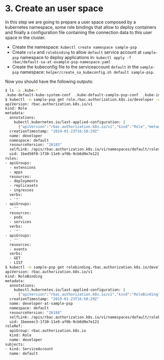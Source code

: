 # 3. Create an user space

In this step we are going to prepare a user space composed by a kubernetes namespace, some role bindings that allow to deploy containers and finally a configuration file containing the connection data to this user space in the cluster.

- Create the namespace: `kubectl create namespace sample-psp`
- Create `role` and `rolebinding` to allow `default` service account at `sample-psp` namespace to deploy applications in: `kubectl apply -f rbac/default-sa-at-example-psp-namespace.yaml`
- Create the kubeconfig file to the serviceaccount `default` in the `sample-psp` namespace: `helper/create_sa_kubeconfig.sh default sample-psp`.

Now you should have the following outputs:

```bash
$ ls -a .kube-*
.kube-default-kube-system-conf  .kube-default-sample-psp-conf  .kube-insecure
$ kubectl -n sample-psp get role.rbac.authorization.k8s.io/developer -o yaml
apiVersion: rbac.authorization.k8s.io/v1
kind: Role
metadata:
  annotations:
    kubectl.kubernetes.io/last-applied-configuration: |
      {"apiVersion":"rbac.authorization.k8s.io/v1","kind":"Role","metadata":{"annotations":{},"name":"developer","namespace":"default"},"rules":[{"apiGroups":["extensions","apps"],"resources":["deployments","replicasets","ingresses"],"verbs":["*"]},{"apiGroups":[""],"resources":["pods","services"],"verbs":["*"]},{"apiGroups":[""],"resources":["events"],"verbs":["GET","LIST"]}]}
  creationTimestamp: "2019-01-23T16:58:29Z"
  name: developer
  namespace: default
  resourceVersion: "26183"
  selfLink: /apis/rbac.authorization.k8s.io/v1/namespaces/default/roles/developer
  uid: 1bed50f0-1f30-11e9-af0b-9cb6d0e7e121
rules:
- apiGroups:
  - extensions
  - apps
  resources:
  - deployments
  - replicasets
  - ingresses
  verbs:
  - '*'
- apiGroups:
  - ""
  resources:
  - pods
  - services
  verbs:
  - '*'
- apiGroups:
  - ""
  resources:
  - events
  verbs:
  - GET
  - LIST
$ kubectl -n sample-psp get rolebinding.rbac.authorization.k8s.io/developer-at-sample-psp -o yaml
apiVersion: rbac.authorization.k8s.io/v1
kind: RoleBinding
metadata:
  annotations:
    kubectl.kubernetes.io/last-applied-configuration: |
      {"apiVersion":"rbac.authorization.k8s.io/v1","kind":"RoleBinding","metadata":{"annotations":{},"name":"developer-at-sample-psp","namespace":"default"},"roleRef":{"apiGroup":"","kind":"Role","name":"developer"},"subjects":[{"kind":"ServiceAccount","name":"default"}]}
  creationTimestamp: "2019-01-23T16:58:29Z"
  name: developer-at-sample-psp
  namespace: default
  resourceVersion: "26184"
  selfLink: /apis/rbac.authorization.k8s.io/v1/namespaces/default/rolebindings/developer-at-sample-psp
  uid: 1beeeec3-1f30-11e9-af0b-9cb6d0e7e121
roleRef:
  apiGroup: rbac.authorization.k8s.io
  kind: Role
  name: developer
subjects:
- kind: ServiceAccount
  name: default
```

